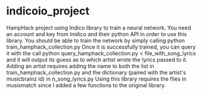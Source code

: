 # indicoio_project
HampHack project using Indico library to train a neural network.
You need an account and key from Inidico and their python API in order to use this library.
You should be able to train the network by simply calling python train_hamphack_collection.py
Once it is successfully trained, you can query it with the call python query_hamphack_collection.py < file_with_song_lyrics
and it will output its guess as to which artist wrote the lyrics passed to it.
Adding an artist requires adding the name to both the list in train_hamphack_collection.py and the dictionary (paired with the artist's
musicbrainz id) in n_song_lyrics.py
Using this library requires the files in musixmatch since I added a few functions to the original library.
